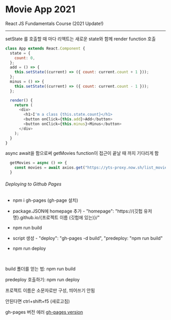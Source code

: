 # Movie App 2021
React JS Fundamentals Course (2021 Update!)
<hr>
 setState 를 호출할 때 마다 리액트는 새로운 state와 함께 render function 호출

```js
class App extends React.Component {
  state = {
    count: 0,
  };
  add = () => {
    this.setState((current) => ({ count: current.count + 1 }));
  };
  minus = () => {
    this.setState((current) => ({ count: current.count - 1 }));
  };

  render() {
    return (
      <div>
        <h1>I'm a class {this.state.count}</h1>
        <button onClick={this.add}>Add</button>
        <button onClick={this.minus}>Minus</button>
      </div>
    );
  }
}
```

async await을 함으로써 getMovies function이 접근이 끝날 때 까지 기다리게 함

```js
  getMovies = async () => {
    const movies = await axios.get("https://yts-proxy.now.sh/list_movies.json");
  }
```
###### Deploying to Github Pages

* npm i gh-pages  (gh-page 설치) 

- package.JSON에 homepage 추가 - 
"homepage": "https://{깃헙 유저명}.github.io/{프로젝트 이름 (깃헙에 있는)}/"



+ npm run build 

* script 생성 - "deploy": "gh-pages -d build", "predeploy: "npm run build"

* npm run deploy


<br>

build 폴더를 얻는 법: npm run build

predeploy 호출하기: npm run deploy

프로젝트 이름은 소문자로만 구성, 띄어쓰기 안됨

안된다면 ctrl+shift+f5 (새로고침)

gh-pages 버전 에러  [gh-pages version](https://stackoverflow.com/questions/57308851/receive-error-when-deploy-to-github-pages)